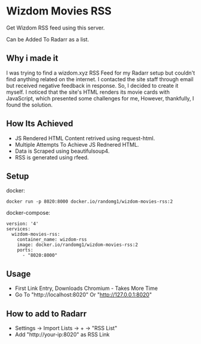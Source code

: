 # Wizdom Movies RSS

Get Wizdom RSS feed using this server.

Can be Added To Radarr as a list.

##  Why i made it

I was trying to find a wizdom.xyz RSS Feed for my Radarr setup but couldn't find anything related on the internet.
I contacted the site staff through email but received negative feedback in response.
So, I decided to create it myself.
I noticed that the site's HTML renders its movie cards with JavaScript, which presented some challenges for me, However, thankfully, I found the solution.

## How Its Achieved
- JS Rendered HTML Content retrived using request-html.
- Multiple Attempts To Achieve JS Rednered HTML.
- Data is Scraped using beautifulsoup4.
- RSS is generated using rfeed.

## Setup

docker:
```
docker run -p 8020:8000 docker.io/randomg1/wizdom-movies-rss:2
```

docker-compose:
```
version: '4'
services:
  wizdom-movies-rss:
    container_name: wizdom-rss
    image: docker.io/randomg1/wizdom-movies-rss:2
    ports:
      - "8020:8000"
```


## Usage
- First Link Entry, Downloads Chromium - Takes More Time
- Go To "http://localhost:8020" Or "http://127.0.0.1:8020"

## How to add to Radarr

- Settings -> Import Lists -> + -> "RSS List"
- Add "http://your-ip:8020" as RSS Link
